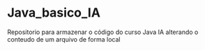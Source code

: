 # Java_basico_IA
Repositorio para armazenar o código do curso Java IA
alterando o conteudo de um arquivo de forma local 
